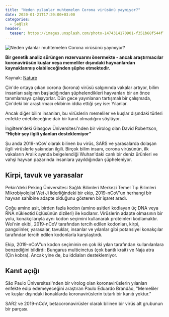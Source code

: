 ```yaml
---
title: "Neden yılanlar muhtemelen Corona virüsünü yaymıyor?"
date: 2020-01-21T17:20:00+03:00
categories:
  - Sağlık
header:
  teaser: https://images.unsplash.com/photo-1474314170901-f351b68f544f?ixlib=rb-1.2.1&ixid=eyJhcHBfaWQiOjEyMDd9&auto=format&fit=crop&w=751&q=80
---
```

![Neden yılanlar muhtemelen Corona virüsünü yaymıyor?](https://images.unsplash.com/photo-1474314170901-f351b68f544f?ixlib=rb-1.2.1&ixid=eyJhcHBfaWQiOjEyMDd9&auto=format&fit=crop&w=751&q=80)

**Bir genetik analiz sürüngen rezervuarını önermekte - ancak araştırmacılar koronavirüsün kuşlar veya memeliler dışındaki hayvanlardan kaynaklanmış olabileceğinden şüphe etmektedir.**

Kaynak: [Nature](https://www.nature.com/articles/d41586-020-00180-8)

Çin'de ortaya çıkan corona (korona) virüsü salgınında vakalar artıyor, bilim insanları salgının başladığından şüphelendikleri hayvanları bir an önce tanımlamaya çalışıyorlar. Dün gece yayınlanan tartışmalı bir çalışmada, Çin'deki bir araştırmacı ekibinin iddia ettiği şey ise: Yılanlar.

Ancak diğer bilim insanları, bu virüslerin memeliler ve kuşlar dışındaki türleri enfekte edebileceğine dair bir kanıt olmadığını söylüyor. 

İngiltere'deki Glasgow Üniversitesi'nden bir virolog olan David Robertson, **“Hiçbir şey ilgili yılanları desteklemiyor”**

Şu anda 2019-nCoV olarak bilinen bu virüs, SARS ve yarasalarda dolaşan ilgili virüslerle yakından ilgili. Birçok bilim insanı, corona virüsünün, ilk vakaların Aralık ayında belgelendiği Wuhan'daki canlı bir deniz ürünleri ve vahşi hayvan pazarında insanlara yayıldığından şüpheleniyor.

Kirpi, tavuk ve yarasalar
-
Pekin'deki Peking Üniversitesi Sağlık Bilimleri Merkezi Temel Tıp Bilimleri Mikrobiyolojisi Wei Ji liderliğindeki bir ekip, 2019-nCoV'un herhangi bir hayvan sahibine adapte olduğunu gösteren bir işaret aradı.

Çoğu amino asit, birden fazla kodon (amino asitleri kodlayan üç DNA veya RNA nükleotid üçlüsünün dizileri) ile kodlanır. Virüslerin adapte olmasının bir yolu, konakçılarıyla aynı kodon seçimini kullanarak proteinleri kodlamaktır. Wei’nin ekibi, 2019-nCoV tarafından tercih edilen kodonları, kirpi, pangolinler, yarasalar, tavuklar, insanlar ve yılanlar gibi potansiyel konakçılar tarafından tercih edilen kodonlarla karşılaştırdı.

Ekip, 2019-nCoV’un kodon seçiminin en çok iki yılan tarafından kullanılanlara benzediğini bildirdi: Bungarus multicinctus (çok bantlı krait) ve Naja atra (Çin kobra). Ancak yine de, bu iddiaları desteklemiyor.

Kanıt açığı
-
São Paulo Üniversitesi'nden bir virolog olan koronavirüslerin yılanları enfekte edip edemeyeceğini araştıran Paulo Eduardo Brandão, "Memeliler ve kuşlar dışındaki konaklarda koronavirüslerin tutarlı bir kanıtı yoktur."

SAR2 ve 2019-nCoV, betacoronavirüsler olarak bilinen bir virüs alt grubunun bir parçası.
